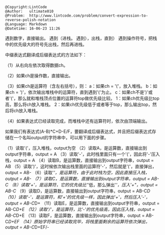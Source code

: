 ```
@Copyright:LintCode
@Author:   ultimate010
@Problem:  http://www.lintcode.com/problem/convert-expression-to-reverse-polish-notation
@Language: Markdown
@Datetime: 16-06-23 11:26
```

遇到数字，直接输出。
遇到（进栈。
遇到），出栈，直到）
遇到操作符号，把栈中的优先级大的符号先出栈，然后再进栈。

中缀表达式翻译成后缀表达式的方法如下：

（1）从右向左依次取得数据ch。

（2）如果ch是操作数，直接输出。

（3）如果ch是运算符（含左右括号），则：
      a：如果ch = '('，放入堆栈。
      b：如果ch = ')'，依次输出堆栈中的运算符，直到遇到'('为止。
      c：如果ch不是')'或者'('，那么就和堆栈顶点位置的运算符top做优先级比较。
          1：如果ch优先级比top高，那么将ch放入堆栈。
          2：如果ch优先级低于或者等于top，那么输出top，然后将ch放入堆栈。

（4）如果表达式已经读取完成，而堆栈中还有运算符时，依次由顶端输出。

如果我们有表达式(A-B)*C+D-E/F，要翻译成后缀表达式，并且把后缀表达式存储在一个名叫output的字符串中，可以用下面的步骤。

（1）读取'('，压入堆栈，output为空
（2）读取A，是运算数，直接输出到output字符串，output = A
（3）读取'-'，此时栈里面只有一个'('，因此将'-'压入栈，output = A
（4）读取B，是运算数，直接输出到output字符串，output = AB
（5）读取')'，这时候依次输出栈里面的运算符'-'，然后就是'('，直接弹出，output = AB-
（6）读取'*'，是运算符，由于此时栈为空，因此直接压入栈，output = AB-
（7）读取C，是运算数，直接输出到output字符串，output = AB-C
（8）读取'+'，是运算符，它的优先级比'*'低，那么弹出'*'，压入'+"，output = AB-C*
（9）读取D，是运算数，直接输出到output字符串，output = AB-C*D
（10）读取'-'，是运算符，和'+'的优先级一样，因此弹出'+'，然后压入'-'，output = AB-C*D+
（11）读取E，是运算数，直接输出到output字符串，output = AB-C*D+E
（12）读取'/'，是运算符，比'-'的优先级高，因此压入栈，output = AB-C*D+E
（13）读取F，是运算数，直接输出到output字符串，output = AB-C*D+EF
（14）原始字符串已经读取完毕，将栈里面剩余的运算符依次弹出，output = AB-C*D+EF/-
